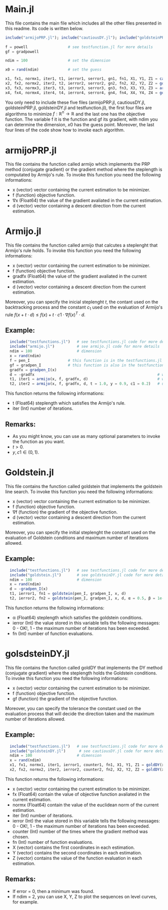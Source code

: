 # Main.jl
This file contains the main file which includes all the other files presented in this readme. Its code is written below.

```julia
include("armijoPRP.jl"); include("cautiousDY.jl"); include("goldsteinPRP.jl"); include("goldsteinDY.jl"); include("testfunction.jl")
 
f = powell                  # see testfunction.jl for more details 
gf = gradpowell

ndim = 100                  # set the dimension

x0 = rand(ndim)             # set the guess

x1, fx1, normx1, iter1, t1, ierror1, serror1, gn1, fn1, X1, Y1, Z1 = cautious(x0, f, gf, maxiter = 500000, ϵ1 = 0.01, ϵ = 1.0e-5)
x2, fx2, normx2, iter2, t2, ierror2, serror2, gn2, fn2, X2, Y2, Z2 = goldDY(x0, f, gf, maxiter = 500000, ϵ1 = 0.01, ϵ = 1.0e-5)
x3, fx3, normx3, iter3, t3, ierror3, serror3, gn3, fn3, X3, Y3, Z3 = armijoPRP(x0, f, gf, n, maxk = 500000, method = 0, ϵ = 1.0e-5)
x4, fx4, normx4, iter4, t4, ierror4, serror4, gn4, fn4, X4, Y4, Z4 = goldsteinPRP(x0, f, gf, n, maxk = 500000, method = 0, ϵ = 1.0e-5)
```
You only need to include these five files (armijoPRP.jl, cautiousDY.jl, goldsteinPRP.jl, goldsteinDY.jl and testfunction.jl), the first four files are algorithms to minimize $f:\mathbb{R}^n\to\mathbb{R}$ and the last one has the objective function. The variable f it is the function and gf its gradient, with ndim you can determine the dimension, $x0$ has the guess point. Moreover, the last four lines of the code show how to invoke each algorithm.

# armijoPRP.jl
This file contains the function called armijo which implements the PRP method (conjugate gradient) or the gradient method where the steplength is computated by Armijo's rule. To invoke this function you need the following informations:

- x (vector) vector containing the current estimation to be minimizer.
- f (function) objective function.
- $\nabla$x (Float64) the value of the gradient avaliated in the current estimation.
- d (vector) vector containing a descent direction from the current estimation.

# Armijo.jl
This file contains the function called armijo that calcutes a steplenght that Armijo's rule holds. To invoke this function you need the following informations:

- x (vector) vector containing the current estimation to be minimizer.
- f (function) objective function.
- gradfx (Float64) the value of the gradient avaliated in the current estimation.
- d (vector) vector containing a descent direction from the current estimation.

Moreover, you can specify the inicial steplenght $t$, the contant used on the backtracking process and the constant $c_1$ used on the evaluation of Armijo's rule $f(x+t\cdot d)\le f(x) + t\cdot c1\cdot \nabla f(x)^T\cdot d$.

## Example:

```julia
  include("testfunctions.jl")   # see testfunctions.jl code for more details
  include("armijo.jl")          # see armijo.jl code for more details
  ndim = 100                    # dimension
  x = rand(ndim)
  f = pen_I                 # this function is in the testfunctions.jl file
  gf = gradpen_I            # this function is also in the testfunctions.jl file and gf means the gradient of f
  gradfx = gradpen_I(x)
  d = -gradfx                                                       # we can use this d as a descent direction
  t1, iter1 = armijo(x, f, gradfx, d)                               # without using optional parameters
  t2, iter2 = armijo(x, f, gradfx, d, t = 1.0, y = 0.9, c1 = 0.2)   # using optional parameters
```

This function returns the following informations:

- t (Float64) steplength which satisfies the Armijo's rule.
- iter (Int) number of iterations.

## Remarks:

- As you might know, you can use as many optional parameters to invoke the function as you want.
- $t > 0$.
- $y, c1 \in (0, 1)$.

# Goldstein.jl
This file contains the function called goldstein that implements the goldstein line search. To invoke this function you need the following informations:

- x (vector) vector containing the current estimation to be minimizer.
- f (function) objective function.
- ∇f (function) the gradient of the objective function.
- d (vector) vector containing a descent direction from the current estimation.

Moreover, you can specify the initial steplenght the constant used on the evaluation of Goldstein conditions and maximum number of iterations allowed.

## Example: 

```julia
  include("testfunctions.jl")   # see testfunctions.jl code for more details
  include("goldstein.jl")       # see goldsteinDY.jl code for more details 
  ndim = 100                    # dimension
  x = rand(ndim)
  d = -gradpen_I(x)
  t1, ierror1, fn1 = goldstein(pen_I, gradpen_I, x, d)
  t2, ierror2, fn2 = goldstein(pen_I, gradpen_I, x, d, α = 0.5, β = 1e-5, σ = 0.2, maxiter = 500)
```

This function returns the following informations:

- α (Float64) steplength which satisfies the goldstein conditions.
- ierror (Int) the value stored in this variable tells the following messages: 0 - OK!, 1 - the maximum number of iterations has been exceeded.
- fn (Int) number of function evaluations.

# golsdsteinDY.jl
This file contains the function called goldDY that implements the DY method (conjugate gradient) where the steplength holds the Goldstein conditions. To invoke this function you need the following informations:

- x (vector) vector containing the current estimation to be minimizer.
- f (function) objective function.
- gf (function) the gradient of the objective function.

Moreover, you can specify the tolerance the constant used on the evaluation process that will decide the direction taken and the maximum number of iterations allowed.

## Example: 

```julia
  include("testfunctions.jl")   # see testfunctions.jl code for more details
  include("goldsteinDY.jl")      # see cautiousDY.jl code for more details 
  ndim = 100                    # dimension
  x = rand(ndim)
  x1, fx1, normx1, iter1, ierror1, counter1, fn1, X1, Y1, Z1 = goldDY(x, pen_I, gradpen_I)
  x2, fx2, normx2, iter2, ierror2, counter2, fn2, X2, Y2, Z2 = goldDY(x, pen_I, gradpen_I, ϵ = 1.e-6, ϵ1 = 0.10, maxiter=500)
```

This function returns the following informations:

- x (vector) vector containing the current estimation to be minimizer.
- fx (Float64) contain the value of objective function avaliated in the current estimation.
- normx (Float64) contain the value of the euclidean norm of the current estimation.
- iter (Int) number of iterations.
- ierror (Int) the value stored in this variable tells the following messages: 0 - OK!, 1 - the maximum number of iterations has been exceeded.
- counter (Int) number of the times where the gradient method was chosen.
- fn (Int) number of function evaluations.
- X (vector) contains the first coordinates in each estimation.
- Y (vector) contains the second coordinates in each estimation.
- Z (vector) contains the value of the function evaluation in each estimation.

## Remarks:

 - If error = 0, then a minimum was found.
 - If ndim = 2, you can use X, Y, Z to plot the sequences on level curves, for example.
